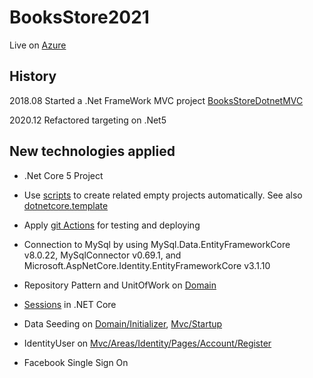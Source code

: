 # BooksStore2021

Live on [Azure](https://booksstore2021.azurewebsites.net/)

## History

2018.08 Started a .Net FrameWork MVC project [BooksStoreDotnetMVC](https://github.com/daviddongguo/BooksStoreDotnetMVC)

2020.12 Refactored targeting on .Net5

## New technologies applied

- .Net Core 5 Project

- Use [scripts](https://github.com/daviddongguo/BooksStore2021/tree/main/scripts) to create related empty projects automatically.  See also [dotnetcore.template](https://github.com/daviddongguo/dotnetcore.template)

- Apply [git Actions](https://github.com/daviddongguo/BooksStore2021/tree/main/.github/workflows) for testing and deploying

- Connection to MySql by using  MySql.Data.EntityFrameworkCore v8.0.22, MySqlConnector v0.69.1, and Microsoft.AspNetCore.Identity.EntityFrameworkCore v3.1.10

- Repository Pattern and UnitOfWork on [Domain](https://github.com/daviddongguo/BooksStore2021/tree/main/src/BooksStore2021.Domain)

- [Sessions](https://github.com/daviddongguo/BooksStore2021/blob/main/src/BooksStore2021.Utility/SessionExtensions.cs) in .NET Core

- Data Seeding on [Domain/Initializer](https://github.com/daviddongguo/BooksStore2021/tree/main/src/BooksStore2021.Domain/Initializer), [Mvc/Startup](https://github.com/daviddongguo/BooksStore2021/blob/main/src/BooksStore2021.Mvc/Startup.cs)

- IdentityUser on [Mvc/Areas/Identity/Pages/Account/Register](https://github.com/daviddongguo/BooksStore2021/blob/main/src/BooksStore2021.Mvc/Areas/Identity/Pages/Account/Register.cshtml.cs)

- Facebook Single Sign On
